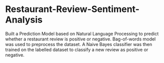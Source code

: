 # Restaurant-Review-Sentiment-Analysis
Built a Prediction Model based on Natural Language Processing to predict whether a restaurant review is positive or negative. Bag-of-words model was used to preprocess the dataset. A Naive Bayes classifier was then trained on the labelled dataset to classify a new review as positive or negative.
